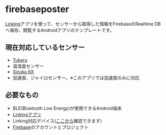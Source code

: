 # firebaseposter

[Linking](https://linkingiot.com/)アプリを使って、センサーから取得した情報をFirebaseのRealtime DBへ保存、閲覧するAndroidアプリのテンプレートです。

## 現在対応しているセンサー

* [Tukeru](https://ssl.braveridge.com/store/html/products/detail.php?product_id=34)
 * 温湿度センサー
* [Sizuku 6X](https://ssl.braveridge.com/store/html/products/detail.php?product_id=33)
 * 加速度、ジャイロセンサー。※このアプリでは加速度のみに対応

## 必要なもの

* BLE(Bluetooth Low Energy)が使用できるAndroid端末
* [Linkingアプリ](https://play.google.com/store/apps/details?id=com.nttdocomo.android.smartdeviceagent)
* Linking対応デバイス([ここから](https://linkingiot.com/#device)確認できます)
* [Firebase](https://firebase.google.com/)のアカウントとプロジェクト
